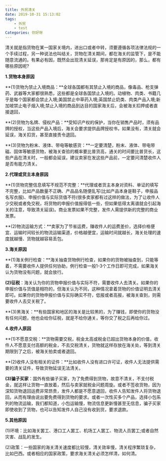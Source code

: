 ```yaml
---
title: 外贸清关
date: 2019-10-31 15:13:02
tags: 
	- 外贸
	- test
Categories: 你好呀
---
```


清关就是指货物在某一国家关境内，进出口或者中转，须要遵循各项法律法规的一个手续过程，另一种说法也叫结关，货物在清关期间，都在海关的监管下，是不能随意流通的。有果必有因，既然会出现清关延误，那肯定是有原因的，那么，都有哪些原因呢?



**1.货物本身原因**



**(1)货物为禁止入境商品：**全球各国都有其禁止入境的商品，像毒品、枪支弹药、武器等大家都很熟悉，这些都是全球各国禁止入境的。动植物、肉类、书籍几乎是每个国家都会禁止入境;美国禁止中草药入境;英国禁止奶类、肉类产品入境;新加坡禁止电子烟入境;禁止入境的商品到达目的国家海关后，会被海关扣押或者直接退回，



**(2)货物为名牌、侵权产品：**受知识产权的保护，当你在销售产品时，须有品牌的授权，当这些产品入境后，海关会要求提供品牌授权书，如果没有，清关就会延误，海关扣货，甚至直接责令退回。



**(3)货物为粉末、液体、带电等敏感货：**一定要清楚，粉末、液体、带电带磁、固体等敏感货物，被海关查验的概率要比普货高，通关的时间要比普货长，这些产品在清关时，一般都会延误，建议卖家在发这些产品前，一定要问清楚收件人是否有能力清关。



**2.代理或货主本身原因**



**(1)货物完整信息填写不规范不完整：**代理或者货主本身对资料、单证的填写不完整，比如产品数量不正确、产品品名随便乱写(比如产品本身是鞋子，申报品名写衣服)、申报价值与实际货值不符(很多卖家都有过这样的做法，为了让收件人少交税或者免交税，将货物的申报价值报得低一些，但如果低得太离谱就会引起海关的注意，导致清关延误)。商业发票如果不完整，发件人需提供新的完整的商业发票。



**(2)物流运输方式：**卖家为了节省运费，赚收件人的运费差价，选择价格便宜、运输时间较长的物流运输渠道，价格越便宜，运输时间就越长，海关处理的速度就越慢、货物就越容易丢包。



**3.海关原因**



**(1)海关例行检查：**海关抽查货物例行检查，如果你的货物被抽查到，只能等着，不需要收件人提供任何协助，例行检查一般1-3个工作日即可完成，如果海关认为货物没有问题，就会放行。



**(2)征税**：海关认为你的货物申报价值与实际不符，需要收件人去清关。如果你的申报价值与货值是相符的，但海关认为不同，这种情况拿着货物的价值证明去清关即可。如果你的货物申报价值与实际确实不符，低报或者高报，被海关查到，则需要收件人去交关税了。



**(3)黑海关：**有些国家和地区的海关是比较黑的，为了赚钱，即使你的货物没有任何问题，他也会给你征税，就是不给你通关，等你交了税之后再给你过。



**4.收件人原因**



**(1)不愿意交税：**货物需要交税，税金太高或税金已超出货物本身的价值，收件人不愿意支付高额的税金，不去交税清关，货物就这样存放在海关处，等到清关期限到了之后，被海关拍卖或者退回。



**(2)收件人没有相关的证件：**比如收件人没有进口许可证，收件人无法提供需要的清关证件，导致货物延误无法清关。



**(3)骗子买家**：国外有些骗子买家，为了免费得到货物，故意不清关，不支付税金，就这样让货物一直放着，然后与卖家就税金问题周旋。或者不签收货物，因为深知货物退回运费非常昂贵，发件人都是不愿意退回，收件人告知发件人将货物退回，从而有理由说出要免费得到货物的要求。或者一次性买多个产品，选择小包系列的物流运输，我们都知道，小包运输慢，物流信息更新慢甚至无信息，骗子买家即使收到了货物，也可以告知发件人自己没有收到货，要求退款。



**5.其他原因**



(1)环境：比如海关罢工、港口工人罢工、机场工人罢工、物流人员罢工;或者自然灾害、战乱的发生。



(2)政策：一些国家的海关清关速度都比较慢，清关效率慢，清关程序繁琐复杂，比如巴西。或者相应的国家政策，要求海关清关必须怎样清，如何清。